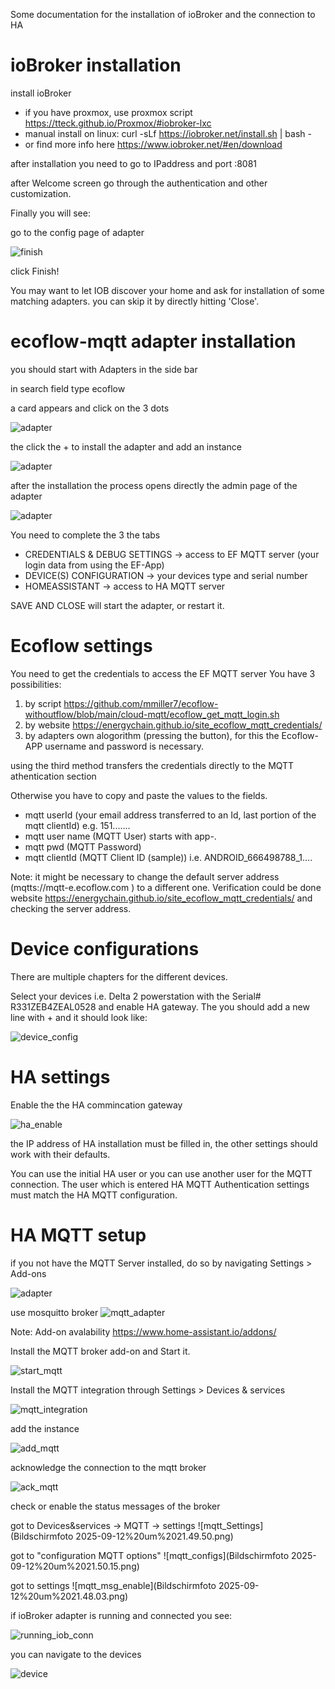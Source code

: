 Some documentation for the installation of ioBroker and the connection to HA

# ioBroker installation

install ioBroker

- if you have proxmox, use proxmox script https://tteck.github.io/Proxmox/#iobroker-lxc
- manual install on linux: curl -sLf https://iobroker.net/install.sh | bash -
- or find more info here https://www.iobroker.net/#en/download

after installation you need to go to IPaddress and port :8081

after Welcome screen go through the authentication and other customization.

Finally you will see:

go to the config page of adapter

![finish](Bildschirmfoto%202025-01-24%20um%2021.48.02.png)

click Finish!

You may want to let IOB discover your home and ask for installation of some matching adapters.
you can skip it by directly hitting 'Close'.

# ecoflow-mqtt adapter installation

you should start with Adapters in the side bar

in search field type ecoflow

a card appears and click on the 3 dots

![adapter](Bildschirmfoto%202025-01-24%20um%2021.51.08.png)

the click the + to install the adapter and add an instance

![adapter](Bildschirmfoto%202025-01-24%20um%2021.52.08.png)

after the installation the process opens directly the admin page of the adapter

![adapter](Bildschirmfoto%202025-01-24%20um%2021.55.45.png)

You need to complete the 3 the tabs

- CREDENTIALS & DEBUG SETTINGS -> access to EF MQTT server (your login data from using the EF-App)
- DEVICE(S) CONFIGURATION -> your devices type and serial number
- HOMEASSISTANT -> access to HA MQTT server

SAVE AND CLOSE will start the adapter, or restart it.

# Ecoflow settings

You need to get the credentials to access the EF MQTT server
You have 3 possibilities:

1. by script https://github.com/mmiller7/ecoflow-withoutflow/blob/main/cloud-mqtt/ecoflow_get_mqtt_login.sh
2. by website https://energychain.github.io/site_ecoflow_mqtt_credentials/
3. by adapters own alogorithm (pressing the button), for this the Ecoflow-APP username and password is necessary.

using the third method transfers the credentials directly to the MQTT athentication section

Otherwise you have to copy and paste the values to the fields.

- mqtt userId (your email address transferred to an Id, last portion of the mqtt clientId) e.g. 151.......
- mqtt user name (MQTT User) starts with app-.
- mqtt pwd (MQTT Password)
- mqtt clientId (MQTT Client ID (sample)) i.e. ANDROID_666498788_1....

Note: it might be necessary to change the default server address (mqtts://mqtt-e.ecoflow.com ) to a different one.
Verification could be done website https://energychain.github.io/site_ecoflow_mqtt_credentials/ and checking the server address.

# Device configurations

There are multiple chapters for the different devices.

Select your devices i.e. Delta 2 powerstation with the Serial# R331ZEB4ZEAL0528 and enable HA gateway.
The you should add a new line with + and it should look like:

![device_config](Bildschirmfoto%202025-01-25%20um%2023.03.33.png)

# HA settings

Enable the the HA commincation gateway

![ha_enable](Bildschirmfoto%202025-01-24%20um%2022.32.14.png)

the IP address of HA installation must be filled in, the other settings should work with their defaults.

You can use the initial HA user or you can use another user for the MQTT connection.
The user which is entered HA MQTT Authentication settings must match the HA MQTT configuration.

# HA MQTT setup

if you not have the MQTT Server installed, do so by navigating Settings > Add-ons

![adapter](./Bildschirmfoto%202025-01-24%20um%2022.04.06.png)

use mosquitto broker
![mqtt_adapter](Bildschirmfoto%202025-01-24%20um%2022.38.34.png)

Note: Add-on avalability https://www.home-assistant.io/addons/

Install the MQTT broker add-on and Start it.

![start_mqtt](Bildschirmfoto%202025-01-24%20um%2022.39.29.png)

Install the MQTT integration through Settings > Devices & services

![mqtt_integration](Bildschirmfoto%202025-01-24%20um%2022.42.53.png)

add the instance

![add_mqtt](Bildschirmfoto%202025-01-24%20um%2022.43.36.png)

acknowledge the connection to the mqtt broker

![ack_mqtt](Bildschirmfoto%202025-01-24%20um%2022.44.42.png)

check or enable the status messages of the broker

got to Devices&services -> MQTT -> settings
![mqtt_Settings](Bildschirmfoto 2025-09-12%20um%2021.49.50.png)

got to "configuration MQTT options"
![mqtt_configs](Bildschirmfoto 2025-09-12%20um%2021.50.15.png)

got to settings
![mqtt_msg_enable](Bildschirmfoto 2025-09-12%20um%2021.48.03.png)

if ioBroker adapter is running and connected you see:

![running_iob_conn](Bildschirmfoto%202025-01-25%20um%2021.32.19.png)

you can navigate to the devices

![device](Bildschirmfoto%202025-01-25%20um%2021.32.42.png)
